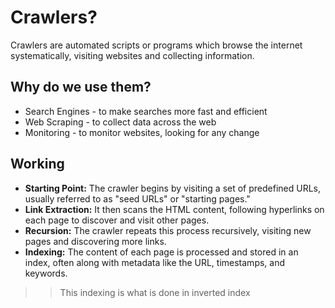 # Crawlers?

Crawlers are automated scripts or programs which browse the internet systematically, visiting websites and collecting information.

## Why do we use them?

- Search Engines - to make searches more fast and efficient
- Web Scraping - to collect data across the web
- Monitoring - to monitor websites, looking for any change 

## Working

- **Starting Point:** The crawler begins by visiting a set of predefined URLs, usually referred to as "seed URLs" or "starting pages."
- **Link Extraction:** It then scans the HTML content, following hyperlinks on each page to discover and visit other pages.
- **Recursion:** The crawler repeats this process recursively, visiting new pages and discovering more links.
- **Indexing:** The content of each page is processed and stored in an index, often along with metadata like the URL, timestamps, and keywords.

>> This indexing is what is done in inverted index


